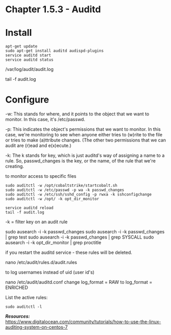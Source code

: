 #   Chapter 1.5.3 - Auditd

Install
====

```code
apt-get update  
sudo apt-get install auditd audispd-plugins  
service auditd start  
service auditd status  
```

/var/log/audit/audit.log  

tail -f audit.log

Configure
====


-w: This stands for where, and it points to the object that we want to monitor. In this case, it's /etc/passwd.  

-p: This indicates the object's permissions that we want to monitor. In this case, we're monitoring to see when anyone either tries to (w)rite to the file or tries to make (a)ttribute changes. (The other two permissions that we can audit are (r)ead and e(x)ecute.)  

-k: The k stands for key, which is just auditd's way of assigning a name to a rule. So, passwd_changes is the key, or the name, of the rule that we're creating.  

to monitor access to specific files  

```code
sudo auditctl -w /opt/cobaltstrike/startcobalt.sh
sudo auditctl -w /etc/passwd -p wa -k passwd_changes
sudo auditctl -w /etc/ssh/sshd_config -p rwxa -k sshconfigchange
sudo auditctl -w /opt/ -k opt_dir_monitor

service auditd reload
tail -f audit.log 
```

-k = filter key on an audit rule

sudo ausearch -i -k passwd_changes
sudo ausearch -i -k passwd_changes | grep test
sudo ausearch -i -k passwd_changes | grep SYSCALL
sudo ausearch -i -k opt_dir_monitor | grep proctitle

if you restart the auditd service - these rules will be deleted.  

nano /etc/audit/rules.d/audit.rules


to log usernames instead of uid (user id's)

nano /etc/audit/auditd.conf
change log_format = RAW to log_format = ENRICHED

List the active rules:  

```code
sudo auditctl -l
```

***Resources:***  
https://www.digitalocean.com/community/tutorials/how-to-use-the-linux-auditing-system-on-centos-7